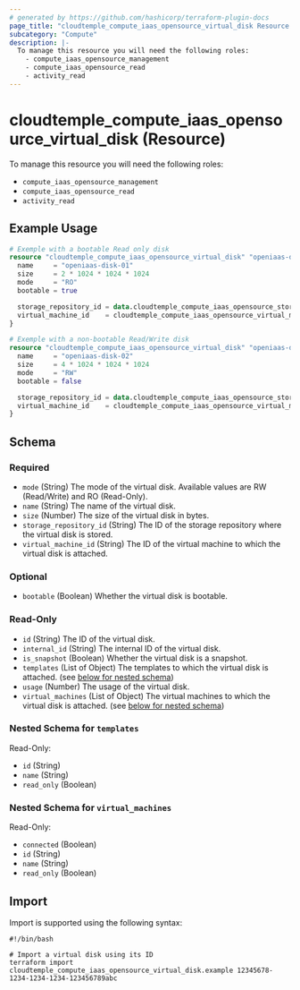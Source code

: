 ```yaml
---
# generated by https://github.com/hashicorp/terraform-plugin-docs
page_title: "cloudtemple_compute_iaas_opensource_virtual_disk Resource - terraform-provider-cloudtemple"
subcategory: "Compute"
description: |-
  To manage this resource you will need the following roles:
    - compute_iaas_opensource_management
    - compute_iaas_opensource_read
    - activity_read
---
```


# cloudtemple_compute_iaas_opensource_virtual_disk (Resource)

To manage this resource you will need the following roles:
  - `compute_iaas_opensource_management`
  - `compute_iaas_opensource_read`
  - `activity_read`

## Example Usage

```terraform
# Exemple with a bootable Read only disk
resource "cloudtemple_compute_iaas_opensource_virtual_disk" "openiaas-disk-01" {
  name     = "openiaas-disk-01"
  size     = 2 * 1024 * 1024 * 1024
  mode     = "RO"
  bootable = true

  storage_repository_id = data.cloudtemple_compute_iaas_opensource_storage_repository.sr001-clu001-t0001-az05-r-flh1-data13.id
  virtual_machine_id    = cloudtemple_compute_iaas_opensource_virtual_machine.OPENIAAS-TERRAFORM-01.id
}

# Exemple with a non-bootable Read/Write disk
resource "cloudtemple_compute_iaas_opensource_virtual_disk" "openiaas-disk-02" {
  name     = "openiaas-disk-02"
  size     = 4 * 1024 * 1024 * 1024
  mode     = "RW"
  bootable = false

  storage_repository_id = data.cloudtemple_compute_iaas_opensource_storage_repository.sr001-clu001-t0001-az05-r-flh1-data13.id
  virtual_machine_id    = cloudtemple_compute_iaas_opensource_virtual_machine.OPENIAAS-TERRAFORM-01.id
}
```

<!-- schema generated by tfplugindocs -->
## Schema

### Required

- `mode` (String) The mode of the virtual disk. Available values are RW (Read/Write) and RO (Read-Only).
- `name` (String) The name of the virtual disk.
- `size` (Number) The size of the virtual disk in bytes.
- `storage_repository_id` (String) The ID of the storage repository where the virtual disk is stored.
- `virtual_machine_id` (String) The ID of the virtual machine to which the virtual disk is attached.

### Optional

- `bootable` (Boolean) Whether the virtual disk is bootable.

### Read-Only

- `id` (String) The ID of the virtual disk.
- `internal_id` (String) The internal ID of the virtual disk.
- `is_snapshot` (Boolean) Whether the virtual disk is a snapshot.
- `templates` (List of Object) The templates to which the virtual disk is attached. (see [below for nested schema](#nestedatt--templates))
- `usage` (Number) The usage of the virtual disk.
- `virtual_machines` (List of Object) The virtual machines to which the virtual disk is attached. (see [below for nested schema](#nestedatt--virtual_machines))

<a id="nestedatt--templates"></a>
### Nested Schema for `templates`

Read-Only:

- `id` (String)
- `name` (String)
- `read_only` (Boolean)


<a id="nestedatt--virtual_machines"></a>
### Nested Schema for `virtual_machines`

Read-Only:

- `connected` (Boolean)
- `id` (String)
- `name` (String)
- `read_only` (Boolean)

## Import

Import is supported using the following syntax:

```shell
#!/bin/bash

# Import a virtual disk using its ID
terraform import cloudtemple_compute_iaas_opensource_virtual_disk.example 12345678-1234-1234-1234-123456789abc
```
